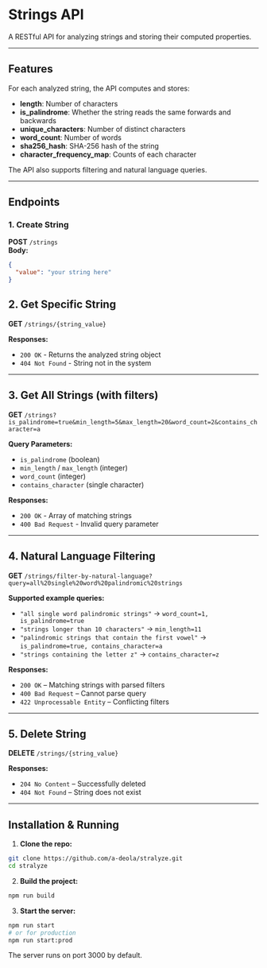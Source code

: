 # Strings API

A RESTful API for analyzing strings and storing their computed properties.

---

## Features

For each analyzed string, the API computes and stores:

- **length**: Number of characters  
- **is_palindrome**: Whether the string reads the same forwards and backwards
- **unique_characters**: Number of distinct characters  
- **word_count**: Number of words  
- **sha256_hash**: SHA-256 hash of the string 
- **character_frequency_map**: Counts of each character  

The API also supports filtering and natural language queries.

---

## Endpoints

### 1. Create String
**POST** `/strings`  
**Body:**
```json
{
  "value": "your string here"
}
```
## 2. Get Specific String

**GET** `/strings/{string_value}`

**Responses:**

- `200 OK` - Returns the analyzed string object  
- `404 Not Found` - String not in the system  

---

## 3. Get All Strings (with filters)

**GET** `/strings?is_palindrome=true&min_length=5&max_length=20&word_count=2&contains_character=a`

**Query Parameters:**

- `is_palindrome` (boolean)  
- `min_length` / `max_length` (integer)  
- `word_count` (integer)  
- `contains_character` (single character)  

**Responses:**

- `200 OK` - Array of matching strings  
- `400 Bad Request` - Invalid query parameter  

---

## 4. Natural Language Filtering

**GET** `/strings/filter-by-natural-language?query=all%20single%20word%20palindromic%20strings`

**Supported example queries:**

- `"all single word palindromic strings"` → `word_count=1, is_palindrome=true`  
- `"strings longer than 10 characters"` → `min_length=11`  
- `"palindromic strings that contain the first vowel"` → `is_palindrome=true, contains_character=a`  
- `"strings containing the letter z"` → `contains_character=z`  

**Responses:**

- `200 OK` – Matching strings with parsed filters  
- `400 Bad Request` – Cannot parse query  
- `422 Unprocessable Entity` – Conflicting filters  

---

## 5. Delete String

**DELETE** `/strings/{string_value}`

**Responses:**

- `204 No Content` – Successfully deleted  
- `404 Not Found` – String does not exist  

---

## Installation & Running

1. **Clone the repo:**
```bash
git clone https://github.com/a-deola/stralyze.git
cd stralyze
```

2. **Build the project:**
```bash
npm run build
```

3. **Start the server:**
```bash
npm run start
# or for production
npm run start:prod
```

The server runs on port 3000 by default.
